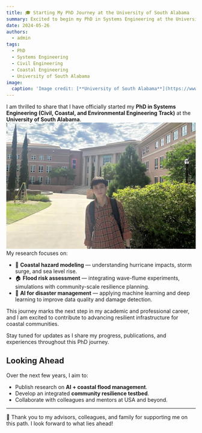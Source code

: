 ```yaml
---
title: 🎓 Starting My PhD Journey at the University of South Alabama
summary: Excited to begin my PhD in Systems Engineering at the University of South Alabama, USA.
date: 2024-05-26
authors:
  - admin
tags:
  - PhD
  - Systems Engineering
  - Civil Engineering
  - Coastal Engineering
  - University of South Alabama
image:
  caption: 'Image credit: [**University of South Alabama**](https://www.southalabama.edu/)'
---
```


I am thrilled to share that I have officially started my **PhD in Systems Engineering (Civil, Coastal, and Environmental Engineering Track)** at the **University of South Alabama**.  
![Starting my PhD at University of South Alabama](usa-campus.jpg)
My research focuses on:  
- 🌊 **Coastal hazard modeling** — understanding hurricane impacts, storm surge, and sea level rise.  
- 🏠 **Flood risk assessment** — integrating wave-flume experiments, simulations with community-scale resilience planning.  
- 🤖 **AI for disaster management** — applying machine learning and deep learning to improve data quality and damage detection.  

This journey marks the next step in my academic and professional career, and I am excited to contribute to advancing resilient infrastructure for coastal communities.  

Stay tuned for updates as I share my progress, publications, and experiences throughout this PhD journey.  

## Looking Ahead
Over the next few years, I aim to:  
- Publish research on **AI + coastal flood management**.  
- Develop an integrated **community resilience testbed**.  
- Collaborate with colleagues and mentors at USA and beyond.  

---

🙌 Thank you to my advisors, colleagues, and family for supporting me on this path. I look forward to what lies ahead!
